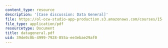 ```yaml
---
content_type: resource
description: '[Case discussion: Data General]'
file: https://ol-ocw-studio-app-production.s3.amazonaws.com/courses/15-394-designing-and-leading-the-entrepreneurial-organization-spring-2003/39de0c0b49997928855aee3ebae29af0_datageneral.pdf
file_type: application/pdf
resourcetype: Document
title: datageneral.pdf
uid: 39de0c0b-4999-7928-855a-ee3ebae29af0
---
```

